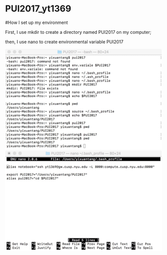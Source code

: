 # PUI2017_yt1369
#How I set up my environment


First,  I use mkdir to create a directory named PUI2017 on my computer;

then, I use nano to create environmental variable PUI2017

![Alt text](Screenshot1.jpeg)
![Alt text](Screenshot2.jpeg)